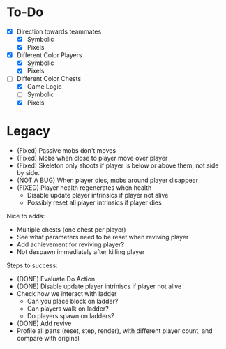 # To-Do
- [x] Direction towards teammates
  - [x] Symbolic
  - [x] Pixels
- [x] Different Color Players
  - [x] Symbolic
  - [x] Pixels
- [ ] Different Color Chests
  - [x] Game Logic
  - [ ] Symbolic
  - [x] Pixels

# Legacy
- (Fixed) Passive mobs don't moves
- (Fixed) Mobs when close to player move over player
- (Fixed) Skeleton only shoots if player is below or above them, not side by side.
- (NOT A BUG) When player dies, mobs around player disappear
- (FIXED) Player health regenerates when health
  - Disable update player intrinsics if player not alive
  - Possibly reset all player intrinsics if player dies

Nice to adds:
- Multiple chests (one chest per player)
- See what parameters need to be reset when reviving player
- Add achievement for reviving player?
- Not despawn immediately after killing player


Steps to success:
- (DONE) Evaluate Do Action
- (DONE) Disable update player intriniscs if player not alive
- Check how we interact with ladder
  - Can you place block on ladder?
  - Can players walk on ladder?
  - Do players spawn on ladders?
- (DONE) Add revive
- Profile all parts (reset, step, render), with different player count, and compare with original
